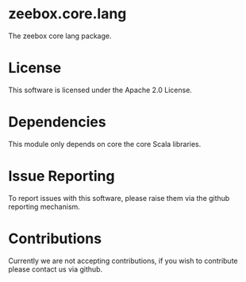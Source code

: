 zeebox.core.lang
================

The zeebox core lang package.


License
=======

This software is licensed under the Apache 2.0 License.


Dependencies
============

This module only depends on core the core Scala libraries.


Issue Reporting
===============

To report issues with this software, please raise them via the github reporting mechanism.


Contributions
=============

Currently we are not accepting contributions, if you wish to contribute please contact us via github.

